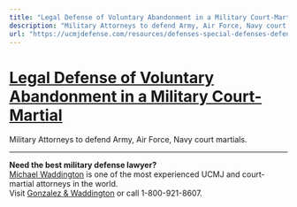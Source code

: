 ```yaml
---
title: "Legal Defense of Voluntary Abandonment in a Military Court-Martial"
description: "Military Attorneys to defend Army, Air Force, Navy court martials."
url: "https://ucmjdefense.com/resources/defenses-special-defenses-defenses/voluntary-abandonment.html"
---
```


# [Legal Defense of Voluntary Abandonment in a Military Court-Martial](https://ucmjdefense.com/resources/defenses-special-defenses-defenses/voluntary-abandonment.html)

Military Attorneys to defend Army, Air Force, Navy court martials.

---

**Need the best military defense lawyer?**  
[Michael Waddington](https://ucmjdefense.com/attorneys/michael-stewart-waddington-partner.html) is one of the most experienced UCMJ and court-martial attorneys in the world.  
Visit [Gonzalez & Waddington](https://ucmjdefense.com) or call 1-800-921-8607.
